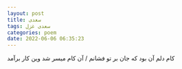 ```yaml
---
layout: post
title: سعدی
tags: سعدی غزل
categories: poem
date: 2022-06-06 06:35:23
---
```


کام دلم آن بود که جان بر تو فشانم / آن کام میسر شد وین کار برآمد
